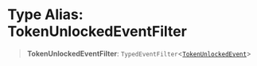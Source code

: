 # Type Alias: TokenUnlockedEventFilter

> **TokenUnlockedEventFilter**: `TypedEventFilter`\<[`TokenUnlockedEvent`](TokenUnlockedEvent.md)\>
